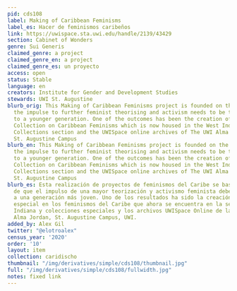 ```yaml
---
pid: cds108
label: Making of Caribbean Feminisms
label_es: Hacer de feminismos caribeños
link: https://uwispace.sta.uwi.edu/handle/2139/43429
section: Cabinet of Wonders
genre: Sui Generis
claimed_genre: a project
claimed_genre_en: a project
claimed_genre_es: un proyecto
access: open
status: Stable
language: en
creators: Institute for Gender and Development Studies
stewards: UWI St. Augustine
blurb_orig: This Making of Caribbean Feminisms project is founded on the belief that
  the impulse to further feminist theorising and activism needs to be transmitted
  to a younger generation. One of the outcomes has been the creation of a Special
  Collection on Caribbean Feminisms which is now housed in the West Indiana and Special
  Collections section and the UWISpace online archives of The UWI Alma Jordan Library,
  St. Augustine Campus
blurb_en: This Making of Caribbean Feminisms project is founded on the belief that
  the impulse to further feminist theorising and activism needs to be transmitted
  to a younger generation. One of the outcomes has been the creation of a Special
  Collection on Caribbean Feminisms which is now housed in the West Indiana and Special
  Collections section and the UWISpace online archives of The UWI Alma Jordan Library,
  St. Augustine Campus
blurb_es: Esta realización de proyectos de feminismos del Caribe se basa en la creencia
  de que el impulso de una mayor teorización y activismo feminista debe transmitirse
  a una generación más joven. Uno de los resultados ha sido la creación de una colección
  especial en los feminismos del Caribe que ahora se encuentra en la sección West
  Indiana y colecciones especiales y los archivos UWISpace Online de la Biblioteca
  Alma Jordan, St. Augustine Campus, UWI.
added_by: Alex Gil
twitter: "@elotroalex"
census_year: '2020'
order: '10'
layout: item
collection: caridischo
thumbnail: "/img/derivatives/simple/cds108/thumbnail.jpg"
full: "/img/derivatives/simple/cds108/fullwidth.jpg"
notes: fixed link
---
```

